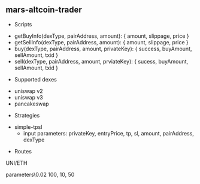 ## mars-altcoin-trader

- Scripts
* getBuyInfo(dexType, pairAddress, amount): { amount, slippage, price }
* getSellInfo(dexType, pairAddress, amount): { amount, slippage, price }
* buy(dexType, pairAddress, amount, privateKey): { success, buyAmount, sellAmount, txid }
* sell(dexType, pairAddress, amount, prviateKey): { sucess, buyAmount, sellAmount, txid }

- Supported dexes
* uniswap v2
* uniswap v3
* pancakeswap

- Strategies
* simple-tpsl
  * input parameters: privateKey, entryPrice, tp, sl, amount, pairAddress, dexType

- Routes


UNI/ETH

parameters\0.02 100, 10, 50